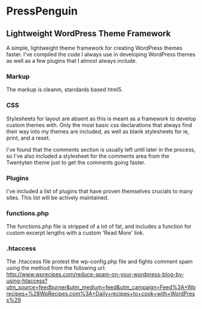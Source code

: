 # PressPenguin
## Lightweight WordPress Theme Framework
A simple, lightweight theme framework for creating WordPress themes faster. I've compiled the code I always use in developing WordPress themes as well as a few plugins that I almost always include.

### Markup

The markup is cleanm, standards based html5.

### CSS

Stylesheets for layout are absent as this is meant as a framework to develop custom themes with. Only the most basic css declarations that always find their way into my themes are included, as well as blank stylesheets for ie, print, and a reset.

I've found that the comments section is usually left until later in the process, so I've also included a stylesheet for the comments area from the Twentyten theme just to get the comments going faster.

### Plugins

I've included a list of plugins that have proven themselves crucials to many sites. This list will be actively maintained.

### functions.php

The functions.php file is stripped of a lot of fat, and includes a function for custom excerpt lengths with a custom 'Read More' link.

### .htaccess

The .htaccess file protest the wp-config.php file and fights comment spam using the method from the following url: http://www.wprecipes.com/reduce-spam-on-your-wordpress-blog-by-using-htaccess?utm_source=feedburner&utm_medium=feed&utm_campaign=Feed%3A+Wprecipes+%28WpRecipes.com%3A+Daily+recipes+to+cook+with+WordPress%29